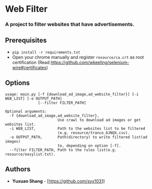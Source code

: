 # Web Filter
 
### A project to filter websites that have advertisements.

## Prerequisites
* `pip install -r requirements.txt`
* Open your chrome manually and register `resource/ca.crt` as root certification (Read https://github.com/wkeeling/selenium-wire#certificates)

## Options

```
usage: main.py [-f {download_ad_image,ad_website_filter}] [-i WEB_LIST] [-o OUTPUT_PATH]
               [--filter FILTER_PATH]

Optional arguments:
  -f {download_ad_image,ad_website_filter},
                        Use crawl to download ad images or get websites list.
  -i WEB_LIST,          Path to the websites list to be filtered
                        (e.g. resource/tranco_6JNQX.csv).
  -o OUTPUT_PATH,       Path(directory) to write filtered list(ad images)
                        to, depending on option [-f].
  --filter FILTER_PATH, Path to the rules list(e.g. resource/easylist.txt).
```

## Authors
* **Yuxuan Shang** - [https://github.com/syx1031]
 
